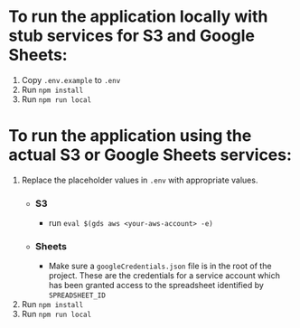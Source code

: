 # To run the application locally with stub services for S3 and Google Sheets:

1. Copy `.env.example` to `.env`
2. Run `npm install`
3. Run `npm run local`

# To run the application using the actual S3 or Google Sheets services:

1. Replace the placeholder values in `.env` with appropriate values. 
    - ### S3
      - run `eval $(gds aws <your-aws-account> -e)`
   - ### Sheets
      - Make sure a `googleCredentials.json` file is in the root of the project.  These are the credentials for a service account which has been granted access to the spreadsheet identified by `SPREADSHEET_ID`
2. Run `npm install`
3. Run `npm run local`
